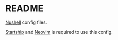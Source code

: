 # README

[Nushell](https://www.nushell.sh/) config files.

[Startship](https://starship.rs/) and [Neovim](https://neovim.io/) is required to use this config.

